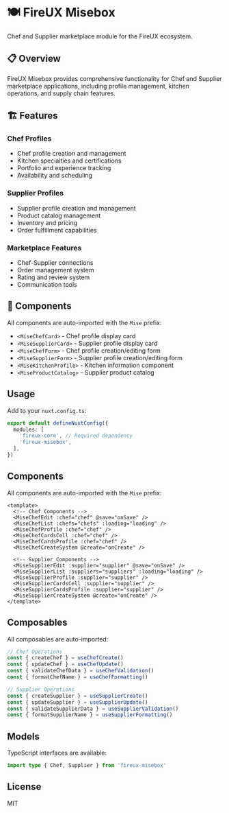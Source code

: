 # 🍽️ FireUX Misebox

Chef and Supplier marketplace module for the FireUX ecosystem.

## 📋 Overview

FireUX Misebox provides comprehensive functionality for Chef and Supplier marketplace applications, including profile management, kitchen operations, and supply chain features.

## 🏗️ Features

### Chef Profiles

- Chef profile creation and management
- Kitchen specialties and certifications
- Portfolio and experience tracking
- Availability and scheduling

### Supplier Profiles

- Supplier profile creation and management
- Product catalog management
- Inventory and pricing
- Order fulfillment capabilities

### Marketplace Features

- Chef-Supplier connections
- Order management system
- Rating and review system
- Communication tools

## 🎨 Components

All components are auto-imported with the `Mise` prefix:

- `<MiseChefCard>` - Chef profile display card
- `<MiseSupplierCard>` - Supplier profile display card
- `<MiseChefForm>` - Chef profile creation/editing form
- `<MiseSupplierForm>` - Supplier profile creation/editing form
- `<MiseKitchenProfile>` - Kitchen information component
- `<MiseProductCatalog>` - Supplier product catalog

## Usage

Add to your `nuxt.config.ts`:

```typescript
export default defineNuxtConfig({
  modules: [
    'fireux-core', // Required dependency
    'fireux-misebox',
  ],
})
```

## Components

All components are auto-imported with the `Mise` prefix:

```vue
<template>
  <!-- Chef Components -->
  <MiseChefEdit :chef="chef" @save="onSave" />
  <MiseChefList :chefs="chefs" :loading="loading" />
  <MiseChefProfile :chef="chef" />
  <MiseChefCardsCell :chef="chef" />
  <MiseChefCardsProfile :chef="chef" />
  <MiseChefCreateSystem @create="onCreate" />

  <!-- Supplier Components -->
  <MiseSupplierEdit :supplier="supplier" @save="onSave" />
  <MiseSupplierList :suppliers="suppliers" :loading="loading" />
  <MiseSupplierProfile :supplier="supplier" />
  <MiseSupplierCardsCell :supplier="supplier" />
  <MiseSupplierCardsProfile :supplier="supplier" />
  <MiseSupplierCreateSystem @create="onCreate" />
</template>
```

## Composables

All composables are auto-imported:

```typescript
// Chef Operations
const { createChef } = useChefCreate()
const { updateChef } = useChefUpdate()
const { validateChefData } = useChefValidation()
const { formatChefName } = useChefFormatting()

// Supplier Operations
const { createSupplier } = useSupplierCreate()
const { updateSupplier } = useSupplierUpdate()
const { validateSupplierData } = useSupplierValidation()
const { formatSupplierName } = useSupplierFormatting()
```

## Models

TypeScript interfaces are available:

```typescript
import type { Chef, Supplier } from 'fireux-misebox'
```

## License

MIT
